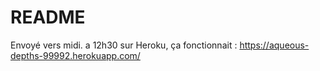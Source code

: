 # README

Envoyé vers midi.
a 12h30 sur Heroku, ça fonctionnait : https://aqueous-depths-99992.herokuapp.com/

